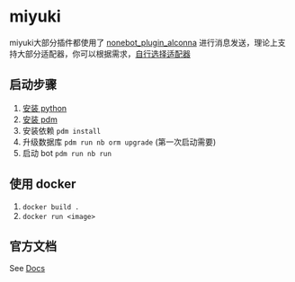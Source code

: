 # miyuki
miyuki大部分插件都使用了 [nonebot_plugin_alconna](https://github.com/nonebot/plugin-alconna) 进行消息发送，理论上支持大部分适配器，你可以根据需求，[自行选择适配器](https://nonebot.dev/store/adapters)


## 启动步骤

1. [安装 python](https://www.python.org/downloads/)
2. [安装 pdm](https://pdm-project.org/en/latest/#__tabbed_1_1)
3. 安装依赖 `pdm install`
4. 升级数据库 `pdm run nb orm upgrade` (第一次启动需要)
5. 启动 bot `pdm run nb run`

## 使用 docker
1. `docker build .`
2. `docker run <image>`

## 官方文档

See [Docs](https://nonebot.dev/)
